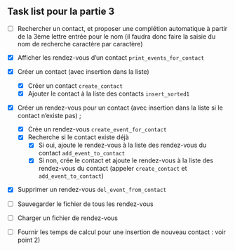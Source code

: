 ## Task list pour la partie 3
- [ ] Rechercher un contact, et proposer une complétion automatique à partir de la 3ème lettre entrée
   pour le nom (il faudra donc faire la saisie du nom de recherche caractère par caractère)
- [x] Afficher les rendez-vous d’un contact `print_events_for_contact`
- [x] Créer un contact (avec insertion dans la liste)
  - [x] Créer un contact `create_contact`
  - [x] Ajouter le contact à la liste des contacts `insert_sorted1`
- [x] Créer un rendez-vous pour un contact (avec insertion dans la liste si le contact n’existe pas) ;
  - [x] Crée un rendez-vous `create_event_for_contact`
  - [x] Recherche si le contact existe déjà
    - [x] Si oui, ajoute le rendez-vous à la liste des rendez-vous du contact `add_event_to_contact`
    - [x] Si non, crée le contact et ajoute le rendez-vous à la liste des rendez-vous du contact (appeler `create_contact` et `add_event_to_contact`)
- [x] Supprimer un rendez-vous `del_event_from_contact`
- [ ] Sauvegarder le fichier de tous les rendez-vous
- [ ] Charger un fichier de rendez-vous
- [ ] Fournir les temps de calcul pour une insertion de nouveau contact : voir point 2)


